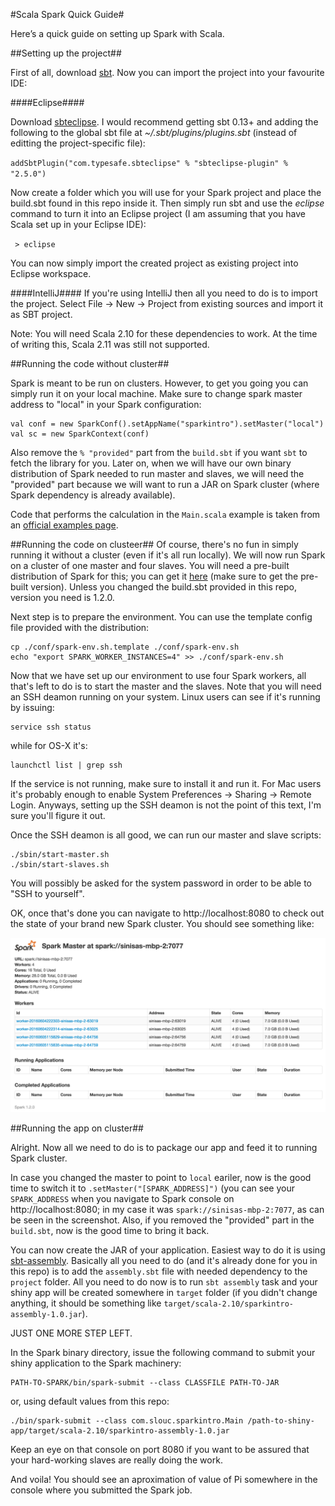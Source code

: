 #Scala Spark Quick Guide#

Here’s a quick guide on setting up Spark with Scala.

##Setting up the project##

First of all, download [sbt](https://github.com/sbt/sbt). Now you can import the project into your favourite IDE:

####Eclipse####

Download [sbteclipse](https://github.com/typesafehub/sbteclipse). I would recommend getting sbt 0.13+ and adding the following to the global sbt file at *~/.sbt/plugins/plugins.sbt* (instead of editting the project-specific file): 

`addSbtPlugin("com.typesafe.sbteclipse" % "sbteclipse-plugin" % "2.5.0")`

Now create a folder which you will use for your Spark project and place the build.sbt found in this repo inside it. Then simply run sbt and use the *eclipse* command to turn it into an Eclipse project (I am assuming that you have Scala set up in your Eclipse IDE):

` > eclipse`

You can now simply import the created project as existing project into Eclipse workspace.

####IntelliJ####
If you're using IntelliJ then all you need to do is to import the project. Select File -> New -> Project from existing sources and import it as SBT project.

Note: You will need Scala 2.10 for these dependencies to work. At the time of writing this, Scala 2.11 was still not supported.

##Running the code without cluster##

Spark is meant to be run on clusters. However, to get you going you can simply run it on your local machine. Make sure to change spark master address to "local" in your Spark configuration:  

    val conf = new SparkConf().setAppName("sparkintro").setMaster("local")
    val sc = new SparkContext(conf)

Also remove the `% "provided"` part from the `build.sbt` if you want `sbt` to fetch the library for you. Later on, when we will have our own binary distribution of Spark needed to run master and slaves, we will need the "provided" part because we will want to run a JAR on Spark cluster (where Spark dependency is already available).

Code that performs the calculation in the `Main.scala` example is taken from an [official examples page](https://spark.apache.org/examples.html).

##Running the code on clusteer##
Of course, there's no fun in simply running it without a cluster (even if it's all run locally). We will now run Spark on a cluster of one master and four slaves. You will need a pre-built distribution of Spark for this; you can get it [here](http://spark.apache.org/downloads.html) (make sure to get the pre-built version). Unless you changed the build.sbt provided in this repo, version you need is 1.2.0.
  
Next step is to prepare the environment. You can use the template config file provided with the distribution:

    cp ./conf/spark-env.sh.template ./conf/spark-env.sh 
    echo "export SPARK_WORKER_INSTANCES=4" >> ./conf/spark-env.sh
  
Now that we have set up our environment to use four Spark workers, all that's left to do is to start the master and the slaves. Note that you will need an SSH deamon running on your system. Linux users can see if it's running by issuing:

    service ssh status
    
while for OS-X it's:

    launchctl list | grep ssh
    
If the service is not running, make sure to install it and run it. For Mac users it's probably enough to enable System Preferences -> Sharing -> Remote Login. Anyways, setting up the SSH deamon is not the point of this text, I'm sure you'll figure it out.

Once the SSH deamon is all good, we can run our master and slave scripts:

    ./sbin/start-master.sh
    ./sbin/start-slaves.sh
    
You will possibly be asked for the system password in order to be able to "SSH to yourself". 

OK, once that's done you can navigate to http://localhost:8080 to check out the state of your brand new Spark cluster. You should see something like:

![Screenshot](./images/screenshot.png)

##Running the app on cluster##

Alright. Now all we need to do is to package our app and feed it to running Spark cluster. 

In case you changed the master to point to `local` eariler, now is the good time to switch it to `.setMaster("[SPARK_ADDRESS]")` (you can see your `SPARK_ADDRESS` when you navigate to Spark console on http://localhost:8080; in my case it was `spark://sinisas-mbp-2:7077`, as can be seen in the screenshot. Also, if you removed the "provided" part in the `build.sbt`, now is the good time to bring it back.

You can now create the JAR of your application. Easiest way to do it is using [sbt-assembly](https://github.com/sbt/sbt-assembly). Basically all you need to do (and it's already done for you in this repo) is to add the `assembly.sbt` file with needed dependency to the `project` folder. All you need to do now is to run `sbt assembly` task and your shiny app will be created somewhere in `target` folder (if you didn't change anything, it should be something like `target/scala-2.10/sparkintro-assembly-1.0.jar`).

JUST ONE MORE STEP LEFT.

In the Spark binary directory, issue the following command to submit your shiny application to the Spark machinery:

    PATH-TO-SPARK/bin/spark-submit --class CLASSFILE PATH-TO-JAR
    
or, using default values from this repo:

    ./bin/spark-submit --class com.slouc.sparkintro.Main /path-to-shiny-app/target/scala-2.10/sparkintro-assembly-1.0.jar 

Keep an eye on that console on port 8080 if you want to be assured that your hard-working slaves are really doing the work.

And voila! You should see an aproximation of value of Pi somewhere in the console where you submitted the Spark job.

